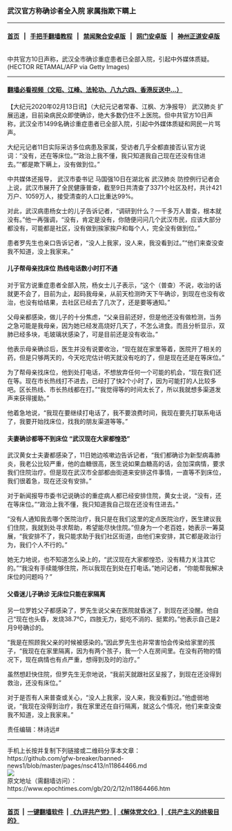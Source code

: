 ### 武汉官方称确诊者全入院 家属指欺下瞒上
------------------------

#### [首页](https://github.com/gfw-breaker/banned-news1/blob/master/README.md) &nbsp;&nbsp;|&nbsp;&nbsp; [手把手翻墙教程](https://github.com/gfw-breaker/guides/wiki) &nbsp;&nbsp;|&nbsp;&nbsp; [禁闻聚合安卓版](https://github.com/gfw-breaker/bn-android) &nbsp;&nbsp;|&nbsp;&nbsp; [网门安卓版](https://github.com/oGate2/oGate) &nbsp;&nbsp;|&nbsp;&nbsp; [神州正道安卓版](https://github.com/SzzdOgate/update) 



<div><img alt="" class="aligncenter wp-post-image" src="https://i.epochtimes.com/assets/uploads/2020/02/GettyImages-1200225034-600x400.jpg"/>
<div class="red16 caption">
 <p>
  中共官方10日声称，武汉全市确诊重症患者已全部入院，引起中外媒体质疑。(HECTOR RETAMAL/AFP via Getty Images)
 </p>
</div>
</div><hr/>

#### [翻墙必看视频（文昭、江峰、法轮功、八九六四、香港反送中...）](https://github.com/gfw-breaker/banned-news1/blob/master/pages/link3.md)

<div><p>
 【大纪元2020年02月13日讯】（大纪元记者常春、江枫、方净报导）
 <ok href="https://www.epochtimes.com/gb/tag/%E6%AD%A6%E6%B1%89%E8%82%BA%E7%82%8E.html">
  武汉肺炎
 </ok>
 扩展迅速，目前染病民众即使确诊，绝大多数仍住不上医院。但中共官方10日声称，武汉全市1499名确诊重症患者已全部入院，引起中外媒体质疑和网民一片骂声。
</p>
<p>
 大纪元记者11日实际采访多位病患及家属，受访者几乎全都直接否认官方说词：“没有，还在等床位。”“政治上我不懂，我只知道我自己现在还没有住进去。”“都是欺下瞒上，没有做到位。”
</p>
<p>
 中共媒体还报导，
 <ok href="https://www.epochtimes.com/gb/tag/%E6%AD%A6%E6%B1%89%E5%B8%82%E5%A7%94%E4%B9%A6%E8%AE%B0.html">
  武汉市委书记
 </ok>
 马国强10日在湖北省
 <ok href="https://www.epochtimes.com/gb/tag/%E6%AD%A6%E6%B1%89%E8%82%BA%E7%82%8E.html">
  武汉肺炎
 </ok>
 防控例行记者会上说，武汉市展开了全民健康普查，截至9日共清查了3371个社区及村，共计421万户、1059万人，接受清查的人口比重达99%。
</p>
<p>
 对此，武汉病患杨女士的儿子告诉记者，“调研到什么？一千多万人普查，根本就没有。”他一再强调，“没有，肯定是没有，你随便问问几个武汉市民，应该大部分都没有，可能都是社区，没有做到挨家挨户和每个人，完全没有做到位。”
</p>
<p>
 患者罗先生也亲口告诉记者，“没人上我家，没人来，我没看到过。”“他们来查没查我不知道，没上我家来。”
</p>
<h4>
 儿子帮母亲找床位 热线电话数小时打不通
</h4>
<p>
 对于官方说重症患者全部入院，杨女士儿子表示，“这个（普查）不说，收治的话就更不会了，目前为止，起码我母亲，从前天检测昨天下午确诊，到现在也没有收治，也没有给结果，去社区已经去了几次了，还是要等通知。”
</p>
<p>
 父母亲都感染，做儿子的十分焦虑，“父亲目前还好，但是他还没有做检测，当务之急可能是我母亲，因为她已经发高烧好几天了，不怎么进食。而且分析显示，双肺已经多块，毛玻璃状感染了，可是目前还是没有收治。”
</p>
<p>
 他表示母亲确诊后，医生并没有说要收治，“现在就在家里等着，医院开了相关的药，但是只够两天的，今天吃完估计明天就没有吃的了，但是现在还是在等床位。”
</p>
<p>
 为了帮母亲找床位，他到处打电话，不想放弃任何一个可能的机会，“现在我们还在等。现在市长热线打不进去，已经打了快2个小时了，因为可能打的人比较多吧。区长热线、市长热线都在打。”“我觉得等的时间太长了，所以我就想多渠道发声来获得援助。”
</p>
<p>
 他着急地说，“我现在要继续打电话了，我不要浪费时间，我现在要先打联系电话了，我要开始找床位，找我的朋友渠道等等。”
</p>
<h4>
 夫妻确诊都等不到床位 “武汉现在大家都惶恐”
</h4>
<p>
 武汉黄女士夫妻都感染了，11日她边咳嗽边告诉记者，“我们都确诊为新型病毒肺炎，我老公比较严重，他的血糖很高，医生说如果血糖高的话，会加深病情，要求我们住院治疗。但是现在武汉市全部都由街道来安排这件事情，一直等不到床位，我们很着急，现在还没有安排。”
</p>
<p>
 对于新闻报导市委书记说确诊的重症病人都已经安排住院，黄女士说，“没有，还在等床位。”“政治上我不懂，我只知道我自己现在还没有住进去。”
</p>
<p>
 “没有人通知我去哪个医院治疗，我只是在我们这里的定点医院治疗，医生建议我们住院，我就到处寻求帮助，希望能尽快住院。”但身为一个老百姓，她表示一筹莫展，“我安排不了，我只能求助于我们社区街道，由他们来安排，其它都是政治行为，我们个人不行的。”
</p>
<p>
 她无力地说，也不知道怎么染上的，“武汉现在大家都惶恐，没有精力关注其它的。”“我没有手续能够住院，所以我现在到处在打电话。”她问记者，“你能帮我解决床位的问题吗？”
</p>
<h4>
 父昏迷儿子确诊 无床位只能在家隔离
</h4>
<p>
 另一位罗姓父子都感染了，罗先生说父亲在医院就昏迷了，到现在还没醒。他自己“现在也头昏，发烧38.7℃，四肢无力，挺吃不消的、挺累的。”他表示自己是2月9号确诊的。
</p>
<p>
 “我是在照顾我父亲的时候被感染的。”因此罗先生也非常害怕会传染给家里的孩子，“我现在在家里隔离，因为有两个孩子，我一个人在房间里。在没有药物的情况下，现在病情也有点严重，想得到及时的治疗。”
</p>
<p>
 虽然想赶快住院，但罗先生无奈地说，“我前天就跟社区呈报了，到现在还没得到救治，还没有床位。”
</p>
<p>
 对于是否有人来普查或关心，“没人上我家，没人来，我没看到过。”他虚弱地说，“我现在没得到治疗，我在家里还在自行隔离，就这么个情况，他们来查没查我不知道，没上我家来。”
</p>
<p>
 责任编辑：林诗远#
</p>
</div>
<hr/>
手机上长按并复制下列链接或二维码分享本文章：<br/>
https://github.com/gfw-breaker/banned-news1/blob/master/pages/nsc413/n11864466.md <br/>
<a href='https://github.com/gfw-breaker/banned-news1/blob/master/pages/nsc413/n11864466.md'><img src='https://github.com/gfw-breaker/banned-news1/blob/master/pages/nsc413/n11864466.md.png'/></a> <br/>
原文地址（需翻墙访问）：https://www.epochtimes.com/gb/20/2/12/n11864466.htm


------------------------
#### [首页](https://github.com/gfw-breaker/banned-news1/blob/master/README.md) &nbsp;|&nbsp; [一键翻墙软件](https://github.com/gfw-breaker/nogfw/blob/master/README.md) &nbsp;| [《九评共产党》](https://github.com/gfw-breaker/9ping.md/blob/master/README.md#九评之一评共产党是什么) | [《解体党文化》](https://github.com/gfw-breaker/jtdwh.md/blob/master/README.md) | [《共产主义的终极目的》](https://github.com/gfw-breaker/gczydzjmd.md/blob/master/README.md)


<img src='http://gfw-breaker.win/banned-news/pages/nsc413/n11864466.md' width='0px' height='0px'/>